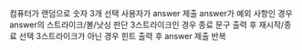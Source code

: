 컴퓨터가 랜덤으로 숫자 3개 선택
사용자가 answer 제출
answer가 예외 사항인 경우
answer의 스트라이크/볼/낫싱 판단
3스트라이크인 경우 종료 문구 출력 후 재시작/종료 선택
3스트라이크가 아닌 경우 힌트 출력 후 answer 제출 반복